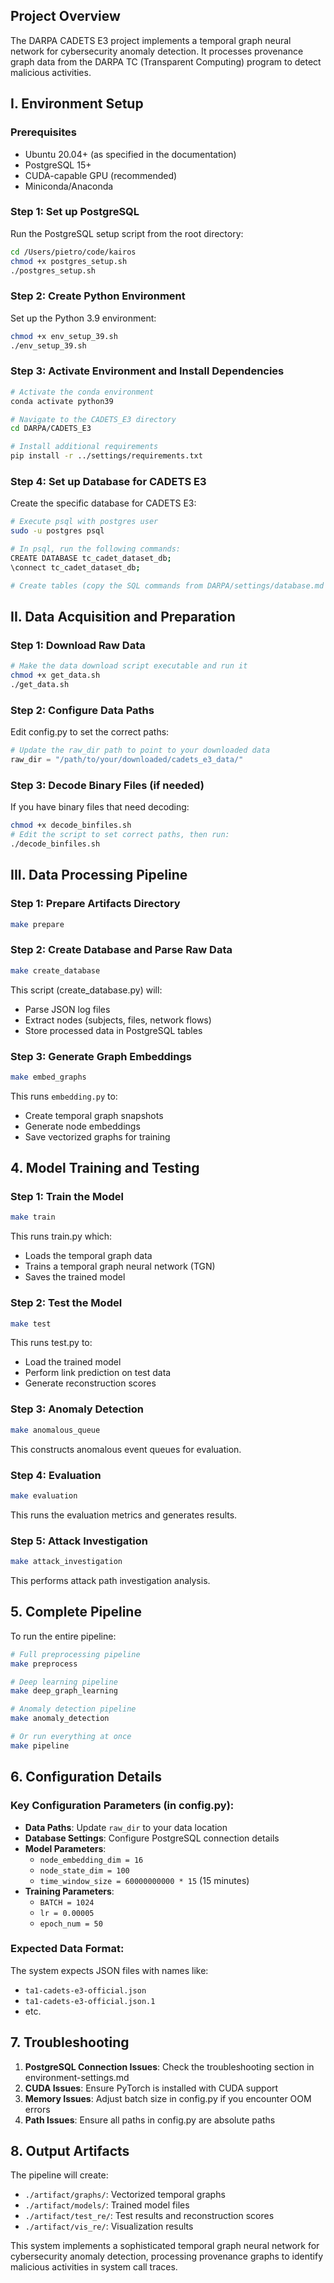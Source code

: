 ## Project Overview

The DARPA CADETS E3 project implements a temporal graph neural network for cybersecurity anomaly detection. It processes provenance graph data from the DARPA TC (Transparent Computing) program to detect malicious activities.


## I. Environment Setup

### Prerequisites
- Ubuntu 20.04+ (as specified in the documentation)
- PostgreSQL 15+ 
- CUDA-capable GPU (recommended)
- Miniconda/Anaconda

### Step 1: Set up PostgreSQL
Run the PostgreSQL setup script from the root directory:
```bash
cd /Users/pietro/code/kairos
chmod +x postgres_setup.sh
./postgres_setup.sh
```

### Step 2: Create Python Environment
Set up the Python 3.9 environment:
```bash
chmod +x env_setup_39.sh
./env_setup_39.sh
```

### Step 3: Activate Environment and Install Dependencies
```bash
# Activate the conda environment
conda activate python39

# Navigate to the CADETS_E3 directory
cd DARPA/CADETS_E3

# Install additional requirements
pip install -r ../settings/requirements.txt
```

### Step 4: Set up Database for CADETS E3
Create the specific database for CADETS E3:
```bash
# Execute psql with postgres user
sudo -u postgres psql

# In psql, run the following commands:
CREATE DATABASE tc_cadet_dataset_db;
\connect tc_cadet_dataset_db;

# Create tables (copy the SQL commands from DARPA/settings/database.md for CADETS E3)
```


## II. Data Acquisition and Preparation

### Step 1: Download Raw Data
```bash
# Make the data download script executable and run it
chmod +x get_data.sh
./get_data.sh
```

### Step 2: Configure Data Paths
Edit config.py to set the correct paths:
```python
# Update the raw_dir path to point to your downloaded data
raw_dir = "/path/to/your/downloaded/cadets_e3_data/"
```

### Step 3: Decode Binary Files (if needed)
If you have binary files that need decoding:
```bash
chmod +x decode_binfiles.sh
# Edit the script to set correct paths, then run:
./decode_binfiles.sh
```


## III. Data Processing Pipeline

### Step 1: Prepare Artifacts Directory
```bash
make prepare
```

### Step 2: Create Database and Parse Raw Data
```bash
make create_database
```
This script (create_database.py) will:
- Parse JSON log files
- Extract nodes (subjects, files, network flows)
- Store processed data in PostgreSQL tables

### Step 3: Generate Graph Embeddings
```bash
make embed_graphs
```
This runs `embedding.py` to:
- Create temporal graph snapshots
- Generate node embeddings
- Save vectorized graphs for training


## 4. Model Training and Testing

### Step 1: Train the Model
```bash
make train
```
This runs train.py which:
- Loads the temporal graph data
- Trains a temporal graph neural network (TGN)
- Saves the trained model

### Step 2: Test the Model
```bash
make test
```
This runs test.py to:
- Load the trained model
- Perform link prediction on test data
- Generate reconstruction scores

### Step 3: Anomaly Detection
```bash
make anomalous_queue
```
This constructs anomalous event queues for evaluation.

### Step 4: Evaluation
```bash
make evaluation
```
This runs the evaluation metrics and generates results.

### Step 5: Attack Investigation
```bash
make attack_investigation
```
This performs attack path investigation analysis.

## 5. Complete Pipeline

To run the entire pipeline:
```bash
# Full preprocessing pipeline
make preprocess

# Deep learning pipeline  
make deep_graph_learning

# Anomaly detection pipeline
make anomaly_detection

# Or run everything at once
make pipeline
```

## 6. Configuration Details

### Key Configuration Parameters (in config.py):

- **Data Paths**: Update `raw_dir` to your data location
- **Database Settings**: Configure PostgreSQL connection details
- **Model Parameters**: 
  - `node_embedding_dim = 16`
  - `node_state_dim = 100` 
  - `time_window_size = 60000000000 * 15` (15 minutes)
- **Training Parameters**:
  - `BATCH = 1024`
  - `lr = 0.00005`
  - `epoch_num = 50`

### Expected Data Format:
The system expects JSON files with names like:
- `ta1-cadets-e3-official.json`
- `ta1-cadets-e3-official.json.1`
- etc.

## 7. Troubleshooting

1. **PostgreSQL Connection Issues**: Check the troubleshooting section in environment-settings.md
2. **CUDA Issues**: Ensure PyTorch is installed with CUDA support
3. **Memory Issues**: Adjust batch size in config.py if you encounter OOM errors
4. **Path Issues**: Ensure all paths in config.py are absolute paths

## 8. Output Artifacts

The pipeline will create:
- `./artifact/graphs/`: Vectorized temporal graphs
- `./artifact/models/`: Trained model files
- `./artifact/test_re/`: Test results and reconstruction scores
- `./artifact/vis_re/`: Visualization results

This system implements a sophisticated temporal graph neural network for cybersecurity anomaly detection, processing provenance graphs to identify malicious activities in system call traces.

